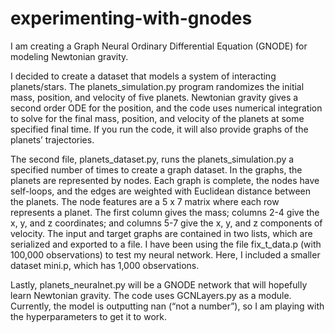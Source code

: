 # experimenting-with-gnodes
I am creating a Graph Neural Ordinary Differential Equation (GNODE) for modeling Newtonian gravity.

I decided to create a dataset that models a system of interacting planets/stars. The planets_simulation.py program randomizes the initial mass, 
position, and velocity of five planets. Newtonian gravity gives a second order ODE for the position, and the code uses numerical integration to 
solve for the final mass, position, and velocity of the planets at some specified final time. If you run the code, it will also provide graphs of 
the planets’ trajectories.

The second file, planets_dataset.py, runs the planets_simulation.py a specified number of times to create a graph dataset. In the graphs, the planets 
are represented by nodes. Each graph is complete, the nodes have self-loops, and the edges are weighted with Euclidean distance between the planets. 
The node features are a 5 x 7 matrix where each row represents a planet. The first column gives the mass; columns 2-4 give the x, y, and z 
coordinates; and columns 5-7 give the x, y, and z components of velocity. The input and target graphs are contained in two lists, which are 
serialized and exported to a file. I have been using the file fix_t_data.p (with 100,000 observations) to test my neural network. Here, I
included a smaller dataset mini.p, which has 1,000 observations.

Lastly, planets_neuralnet.py will be a GNODE network that will hopefully learn Newtonian gravity. The code uses GCNLayers.py as a module. 
Currently, the model is outputting nan (“not a number”), so I am playing with the hyperparameters to get it to work.
